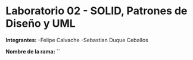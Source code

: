 # Laboratorio 02 - SOLID, Patrones de Diseño y UML

**Integrantes:**
-Felipe Calvache
-Sebastian Duque Ceballos

**Nombre de la rama:**
´´